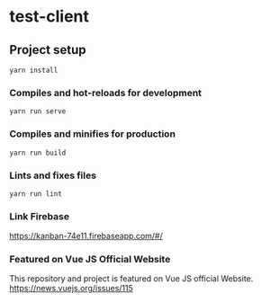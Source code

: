 # test-client

## Project setup

```
yarn install
```

### Compiles and hot-reloads for development

```
yarn run serve
```

### Compiles and minifies for production

```
yarn run build
```

### Lints and fixes files

```
yarn run lint
```

### Link Firebase

https://kanban-74e11.firebaseapp.com/#/

### Featured on Vue JS Official Website
This repository and project is featured on Vue JS official Website.
https://news.vuejs.org/issues/115
